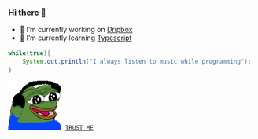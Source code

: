 ### Hi there 👋
- 🔭 I’m currently working on [Dripbox](https://github.com/Ktechen/Dripbox)
- 🌱 I’m currently learning [Typescript](https://www.typescriptlang.org/docs/handbook/typescript-in-5-minutes-oop.html) 

```java
while(true){
    System.out.println("I always listen to music while programming");
}
```
![alt text](https://github.com/Ktechen/Ktechen/blob/main/picture/pepo-jam-pepe.png "never gonna give you up")
[`TRUST ME`](https://www.youtube.com/watch?v=dQw4w9WgXcQ) 

<!--
**Ktechen/Ktechen** is a ✨ _special_ ✨ repository because its `README.md` (this file) appears on your GitHub profile.

Here are some ideas to get you started:

- 🔭 I’m currently working on ...
- 🌱 I’m currently learning ...
- 👯 I’m looking to collaborate on ...
- 🤔 I’m looking for help with ...
- 💬 Ask me about ...
- 📫 How to reach me: ...
- 😄 Pronouns: ...
- ⚡ Fun fact: ...
-->
